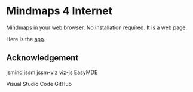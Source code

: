 # Mindmaps 4 Internet

Mindmaps in your web browser.
No installation required. It is a web page.

Here is the [app](https://lborgman.github.io/mm4i/mm4i.html).


## Acknowledgement

jsmind
jssm
jssm-viz
viz-js
EasyMDE

Visual Studio Code
GitHub
